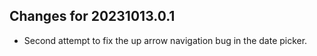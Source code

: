 ## Changes for 20231013.0.1

* Second attempt to fix the up arrow navigation bug in the date picker.
